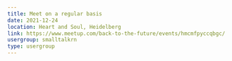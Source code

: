 ```yaml
---
title: Meet on a regular basis
date: 2021-12-24
location: Heart and Soul, Heidelberg
link: https://www.meetup.com/back-to-the-future/events/hmcmfpyccqbgc/
usergroup: smalltalkrn
type: usergroup
---
```

